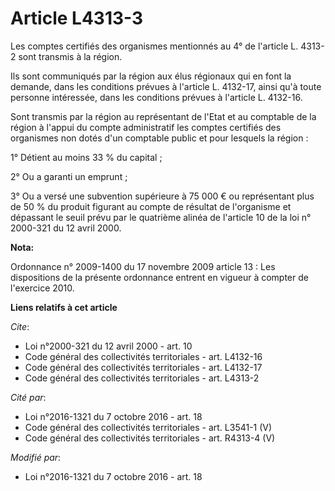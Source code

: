 # Article L4313-3

Les comptes certifiés des organismes mentionnés au 4° de l'article L. 4313-2 sont transmis à la région.

Ils sont communiqués par la région aux élus régionaux qui en font la demande, dans les conditions prévues à l'article L.
4132-17, ainsi qu'à toute personne intéressée, dans les conditions prévues à l'article L. 4132-16. 

Sont transmis par la région au représentant de l'Etat et au comptable de la région à l'appui du compte administratif les
comptes certifiés des organismes non dotés d'un comptable public et pour lesquels la région :

1° Détient au moins 33 % du capital ;

2° Ou a garanti un emprunt ;

3° Ou a versé une subvention supérieure à 75 000 € ou représentant plus de 50 % du produit figurant au compte de résultat de
l'organisme et dépassant le seuil prévu par le quatrième alinéa de l'article 10 de la loi n° 2000-321 du 12 avril 2000.

**Nota:**

Ordonnance n° 2009-1400 du 17 novembre 2009 article 13 : Les dispositions de la présente ordonnance entrent en vigueur à
compter de l'exercice 2010.

**Liens relatifs à cet article**

_Cite_:

  - Loi n°2000-321 du 12 avril 2000 - art. 10
  - Code général des collectivités territoriales - art. L4132-16
  - Code général des collectivités territoriales - art. L4132-17
  - Code général des collectivités territoriales - art. L4313-2

_Cité par_:

  - Loi n°2016-1321 du 7 octobre 2016 - art. 18
  - Code général des collectivités territoriales - art. L3541-1 (V)
  - Code général des collectivités territoriales - art. R4313-4 (V)

_Modifié par_:

  - Loi n°2016-1321 du 7 octobre 2016 - art. 18
